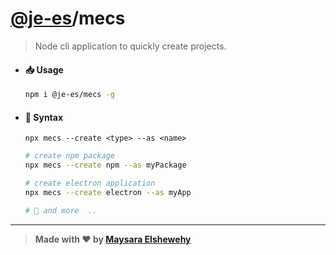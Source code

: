 # [@je-es](https://github.com/je-es)/mecs

> Node cli application to quickly create projects.

- #### 📥 Usage

    ```Bash
    npm i @je-es/mecs -g
    ```

- #### 🌟 Syntax

    ```
    npx mecs --create <type> --as <name>
    ```

    ```bash
    # create npm package
    npx mecs --create npm --as myPackage
    ```

    ```bash
    # create electron application
    npx mecs --create electron --as myApp
    ```

    ```bash
    # 🌟 and more  ..
    ```

---

> **Made with ❤ by [Maysara Elshewehy](https://github.com/Maysara-Elshewehy)**
